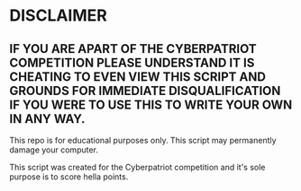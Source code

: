 # DISCLAIMER
## IF YOU ARE APART OF THE CYBERPATRIOT COMPETITION PLEASE UNDERSTAND IT IS CHEATING TO EVEN VIEW THIS SCRIPT AND GROUNDS FOR IMMEDIATE DISQUALIFICATION IF YOU WERE TO USE THIS TO WRITE YOUR OWN IN ANY WAY.

This repo is for educational purposes only. This script may permanently damage your computer.

This script was created for the Cyberpatriot competition and it's sole purpose is to score hella points.
